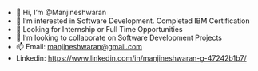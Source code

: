- 👋 Hi, I’m @Manjineshwaran
- 👀 I’m interested in Software Development. Completed IBM Certification 
- 🌱 Looking for Internship or Full Time Opportunities
- 💞️ I’m looking to collaborate on Software Development Projects
- 📫 Email: manjineshwaran@gmail.com
- Linkedin: https://www.linkedin.com/in/manjineshwaran-g-47242b1b7/

<!---
Manjineshwaran/Manjineshwaran is a ✨ special ✨ repository because its `README.md` (this file) appears on your GitHub profile.
You can click the Preview link to take a look at your changes.
--->
